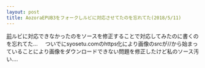 ```yaml
---
layout: post
title: AozoraEPUB3をフォークしルビに対応させてたのを忘れてた(2018/5/11)
---
```



[前](https://mac100mokk1.github.io/blog/addAozoraEPUBsite/)ルビに対応できなかったのをソースを修正することで対応してみたのに書くのを忘れてた...    
ついでにsyosetu.comのhttps化により画像のsrcが//から始まっていることにより画像をダウンロードできない問題を修正したけど私のソース汚い....    


